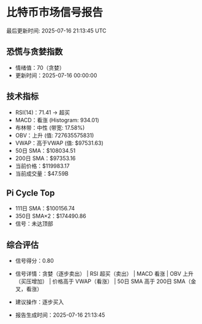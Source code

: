# 比特币市场信号报告

最后更新时间: 2025-07-16 21:13:45 UTC

## 恐慌与贪婪指数
- 情绪值：70（贪婪）
- 更新时间：2025-07-16 00:00:00

## 技术指标
- RSI(14)：71.41 → 超买
- MACD：看涨 (Histogram: 934.01)
- 布林带：中性 (带宽: 17.58%)
- OBV：上升 (值: 727635575831)
- VWAP：高于VWAP (值: $97531.63)
- 50日 SMA：$108034.51
- 200日 SMA：$97353.16
- 当前价格：$119983.17
- 当前成交量：$47.59B

## Pi Cycle Top
- 111日 SMA：$100156.74
- 350日 SMA×2：$174490.86
- 信号：未达顶部

## 综合评估
- 信号得分：0.80
- 信号详情：贪婪（逐步卖出） | RSI 超买（卖出） | MACD 看涨 | OBV 上升（买压增加） | 价格高于 VWAP（看涨） | 50日 SMA 高于 200日 SMA（金叉，看涨）
- 建议操作：逐步买入

- 报告生成时间：2025-07-16 21:13:45